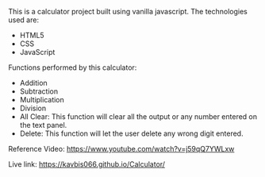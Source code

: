 This is a calculator project built using vanilla javascript. The technologies used are:
- HTML5
- CSS
- JavaScript

Functions performed by this calculator:
- Addition
- Subtraction
- Multiplication
- Division
- All Clear: This function will clear all the output or any number entered on the text panel.
- Delete: This function will let the user delete any wrong digit entered.

Reference Video: https://www.youtube.com/watch?v=j59qQ7YWLxw

Live link: https://kavbis066.github.io/Calculator/
